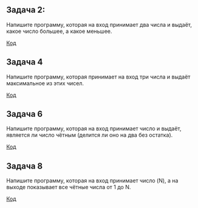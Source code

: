 ## Задача 2: 
Напишите программу, которая на вход принимает два числа и выдаёт, какое число большее, а какое меньшее.

 [Код](ex001\Program.cs)

 ## Задача 4

 Напишите программу, которая принимает на вход три числа и выдаёт максимальное из этих чисел.

 [Код](ex002\Program.cs)

 ## Задача 6

 Напишите программу, которая на вход принимает число и выдаёт, является ли число чётным (делится ли оно на два без остатка). 

 [Код](ex003\Program.cs)

 ## Задача 8 

 Напишите программу, которая на вход принимает число (N), а на выходе показывает все чётные числа от 1 до N.

 [Код](ex004\Program.cs)